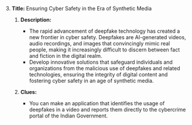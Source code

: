 3. **Title:** Ensuring Cyber Safety in the Era of Synthetic Media

   1. **Description:**

      - The rapid advancement of deepfake technology has created a new frontier in cyber safety. Deepfakes are AI-generated videos, audio recordings, and images that convincingly mimic real people, making it increasingly difficult to discern between fact and fiction in the digital realm.
      - Develop innovative solutions that safeguard individuals and organizations from the malicious use of deepfakes and related technologies, ensuring the integrity of digital content and fostering cyber safety in an age of synthetic media.

   2. **Clues:**
      - You can make an application that identifies the usage of deepfakes in a video and reports them directly to the cybercrime portal of the Indian Government.
